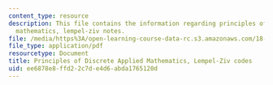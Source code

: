 ```yaml
---
content_type: resource
description: This file contains the information regarding principles of discrete applied
  mathematics, lempel-ziv notes.
file: /media/https%3A/open-learning-course-data-rc.s3.amazonaws.com/18-310-principles-of-discrete-applied-mathematics-fall-2013/ee6878e8ffd22c7de4d6abda1765120d_MIT18_310F13_Ch20.pdf
file_type: application/pdf
resourcetype: Document
title: Principles of Discrete Applied Mathematics, Lempel-Ziv codes
uid: ee6878e8-ffd2-2c7d-e4d6-abda1765120d
---
```

